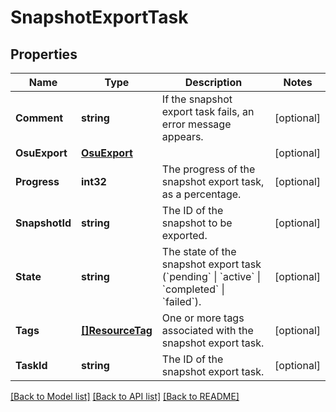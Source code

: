 # SnapshotExportTask

## Properties

Name | Type | Description | Notes
------------ | ------------- | ------------- | -------------
**Comment** | **string** | If the snapshot export task fails, an error message appears. | [optional] 
**OsuExport** | [**OsuExport**](OsuExport.md) |  | [optional] 
**Progress** | **int32** | The progress of the snapshot export task, as a percentage. | [optional] 
**SnapshotId** | **string** | The ID of the snapshot to be exported. | [optional] 
**State** | **string** | The state of the snapshot export task (&#x60;pending&#x60; \\| &#x60;active&#x60; \\| &#x60;completed&#x60; \\| &#x60;failed&#x60;). | [optional] 
**Tags** | [**[]ResourceTag**](ResourceTag.md) | One or more tags associated with the snapshot export task. | [optional] 
**TaskId** | **string** | The ID of the snapshot export task. | [optional] 

[[Back to Model list]](../README.md#documentation-for-models) [[Back to API list]](../README.md#documentation-for-api-endpoints) [[Back to README]](../README.md)


